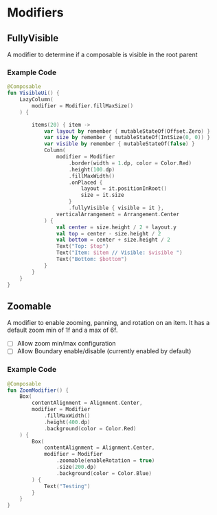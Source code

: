 # Modifiers

## FullyVisible

A modifier to determine if a composable is visible in the root parent

### Example Code

```kotlin
@Composable
fun VisibleUi() {
    LazyColumn(
        modifier = Modifier.fillMaxSize()
    ) {

        items(20) { item ->
            var layout by remember { mutableStateOf(Offset.Zero) }
            var size by remember { mutableStateOf(IntSize(0, 0)) }
            var visible by remember { mutableStateOf(false) }
            Column(
                modifier = Modifier
                    .border(width = 1.dp, color = Color.Red)
                    .height(100.dp)
                    .fillMaxWidth()
                    .onPlaced {
                        layout = it.positionInRoot()
                        size = it.size
                    }
                    .fullyVisible { visible = it },
                verticalArrangement = Arrangement.Center
            ) {
                val center = size.height / 2 + layout.y
                val top = center - size.height / 2
                val bottom = center + size.height / 2
                Text("Top: $top")
                Text("Item: $item // Visible: $visible ")
                Text("Bottom: $bottom")
            }
        }
    }
}
```

## Zoomable

A modifier to enable zooming, panning, and rotation on an item. It has a default zoom min of 1f and a max of 6f.

- [ ] Allow zoom min/max configuration
- [ ] Allow Boundary enable/disable (currently enabled by default)

### Example Code

```kotlin
@Composable
fun ZoomModifier() {
    Box(
        contentAlignment = Alignment.Center,
        modifier = Modifier
            .fillMaxWidth()
            .height(400.dp)
            .background(color = Color.Red)
    ) {
        Box(
            contentAlignment = Alignment.Center,
            modifier = Modifier
                .zoomable(enableRotation = true)
                .size(200.dp)
                .background(color = Color.Blue)
        ) {
            Text("Testing")
        }
    }
}
```
